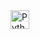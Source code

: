<a href="link">
<img src="https://upload.wikimedia.org/wikipedia/commons/thumb/c/c3/Python-logo-notext.svg/1920px-Python-logo-notext.svg.png" alt = "Python Logo" width="30" height="30">
</a>